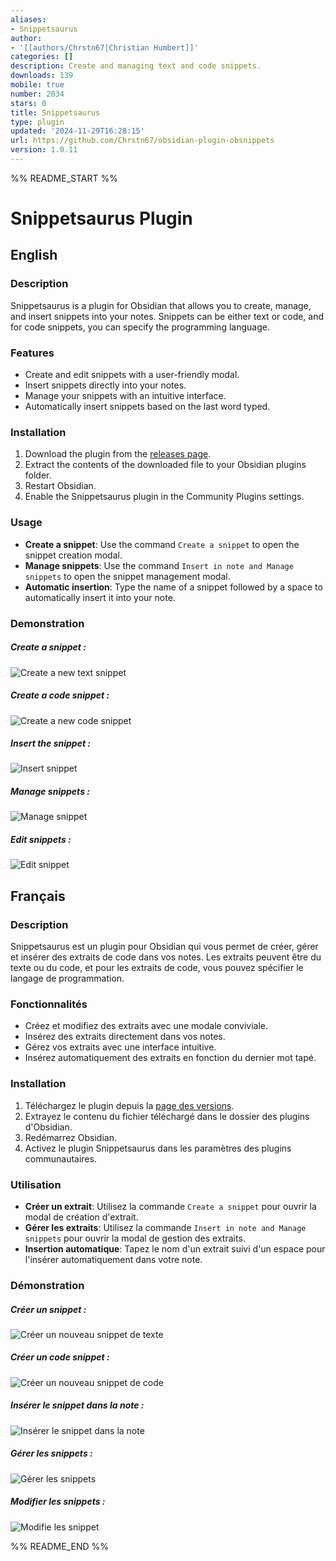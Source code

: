 ```yaml
---
aliases:
- Snippetsaurus
author:
- '[[authors/Chrstn67|Christian Humbert]]'
categories: []
description: Create and managing text and code snippets.
downloads: 139
mobile: true
number: 2034
stars: 0
title: Snippetsaurus
type: plugin
updated: '2024-11-29T16:28:15'
url: https://github.com/Chrstn67/obsidian-plugin-obsnippets
version: 1.0.11
---
```


%% README_START %%

# Snippetsaurus Plugin

## English

### Description

Snippetsaurus is a plugin for Obsidian that allows you to create, manage, and insert snippets into your notes. Snippets can be either text or code, and for code snippets, you can specify the programming language.

### Features

- Create and edit snippets with a user-friendly modal.
- Insert snippets directly into your notes.
- Manage your snippets with an intuitive interface.
- Automatically insert snippets based on the last word typed.

### Installation

1. Download the plugin from the [releases page](#).
2. Extract the contents of the downloaded file to your Obsidian plugins folder.
3. Restart Obsidian.
4. Enable the Snippetsaurus plugin in the Community Plugins settings.

### Usage

- **Create a snippet**: Use the command `Create a snippet` to open the snippet creation modal.
- **Manage snippets**: Use the command `Insert in note and Manage snippets` to open the snippet management modal.
- **Automatic insertion**: Type the name of a snippet followed by a space to automatically insert it into your note.

### Demonstration

##### Create a snippet :

![Create a new text snippet](https://github.com/Chrstn67/Snippetsaurus/raw/main/images/create-snippet.png)

##### Create a code snippet :

![Create a new code snippet](https://github.com/Chrstn67/Snippetsaurus/raw/main/images/create-code-snippet.png)

##### Insert the snippet :

![Insert snippet](https://github.com/Chrstn67/Snippetsaurus/raw/main/images/insert.png)

##### Manage snippets :

![Manage snippet](https://github.com/Chrstn67/Snippetsaurus/raw/main/images/manage-snippets.png)

##### Edit snippets :

![Edit snippet](https://github.com/Chrstn67/Snippetsaurus/raw/main/images/edit-snippet.png)

<!-- <video controls width="320" height="240">
    <source src="./demo.mp4" type="video/mp4">
</video> -->

## Français

### Description

Snippetsaurus est un plugin pour Obsidian qui vous permet de créer, gérer et insérer des extraits de code dans vos notes. Les extraits peuvent être du texte ou du code, et pour les extraits de code, vous pouvez spécifier le langage de programmation.

### Fonctionnalités

- Créez et modifiez des extraits avec une modale conviviale.
- Insérez des extraits directement dans vos notes.
- Gérez vos extraits avec une interface intuitive.
- Insérez automatiquement des extraits en fonction du dernier mot tapé.

### Installation

1. Téléchargez le plugin depuis la [page des versions](#).
2. Extrayez le contenu du fichier téléchargé dans le dossier des plugins d'Obsidian.
3. Redémarrez Obsidian.
4. Activez le plugin Snippetsaurus dans les paramètres des plugins communautaires.

### Utilisation

- **Créer un extrait**: Utilisez la commande `Create a snippet` pour ouvrir la modal de création d'extrait.
- **Gérer les extraits**: Utilisez la commande `Insert in note and Manage snippets` pour ouvrir la modal de gestion des extraits.
- **Insertion automatique**: Tapez le nom d'un extrait suivi d'un espace pour l'insérer automatiquement dans votre note.

### Démonstration

##### Créer un snippet :

![Créer un nouveau snippet de texte](https://github.com/Chrstn67/Snippetsaurus/raw/main/images/create-snippet.png)

##### Créer un code snippet :

![Créer un nouveau snippet de code](https://github.com/Chrstn67/Snippetsaurus/raw/main/images/create-code-snippet.png)

##### Insérer le snippet dans la note :

![Insérer le snippet dans la note](https://github.com/Chrstn67/Snippetsaurus/raw/main/images/insert.png)

##### Gérer les snippets :

![Gérer les snippets](https://github.com/Chrstn67/Snippetsaurus/raw/main/images/manage-snippets.png)

##### Modifier les snippets :

![Modifie les snippet](https://github.com/Chrstn67/Snippetsaurus/raw/main/images/edit-snippet.png)

<!-- <video controls width="320" height="240">
    <source src="https://github.com/Chrstn67/Snippetsaurus/raw/main/demo.mp4" type="video/mp4">
</video> -->


%% README_END %%